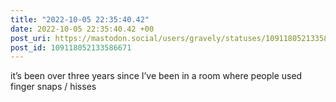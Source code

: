 ```yaml
---
title: "2022-10-05 22:35:40.42"
date: 2022-10-05 22:35:40.42 +00
post_uri: https://mastodon.social/users/gravely/statuses/109118052133586671
post_id: 109118052133586671
---
```

it’s been over three years since I’ve been in a room where people used finger snaps / hisses



